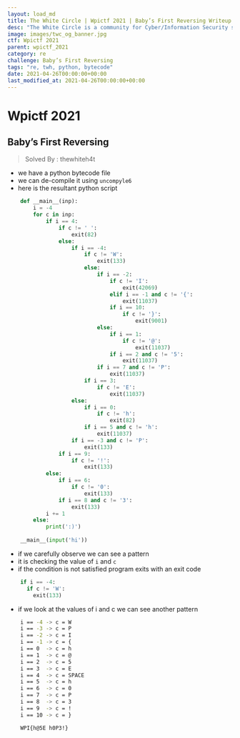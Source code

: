 ```yaml
---
layout: load_md
title: The White Circle | Wpictf 2021 | Baby’s First Reversing Writeup
desc: "The White Circle is a community for Cyber/Information Security students, enthusiasts and professionals. You can discuss anything related to Security, share your knowledge with others, get help when you need it and proceed further in your journey with amazing people from all over the world."
image: images/twc_og_banner.jpg
ctf: Wpictf 2021
parent: wpictf_2021
category: re
challenge: Baby’s First Reversing
tags: "re, twh, python, bytecode"
date: 2021-04-26T00:00:00+00:00
last_modified_at: 2021-04-26T00:00:00+00:00
---
```


<h1 class="heading card-title white-text">Wpictf 2021</h1>

## Baby’s First Reversing

> Solved By : thewhiteh4t

* we have a python bytecode file
* we can de-compile it using `uncompyle6`
* here is the resultant python script

```python
    def __main__(inp):
        i = -4
        for c in inp:
            if i == 4:
                if c != ' ':
                    exit(82)
                else:
                    if i == -4:
                        if c != 'W':
                            exit(133)
                        else:
                            if i == -2:
                                if c != 'I':
                                    exit(42069)
                                elif i == -1 and c != '{':
                                    exit(11037)
                                if i == 10:
                                    if c != '}':
                                        exit(9001)
                            else:
                                if i == 1:
                                    if c != '@':
                                        exit(11037)
                                if i == 2 and c != '5':
                                    exit(11037)
                            if i == 7 and c != 'P':
                                exit(11037)
                        if i == 3:
                            if c != 'E':
                                exit(11037)
                    else:
                        if i == 0:
                            if c != 'h':
                                exit(82)
                        if i == 5 and c != 'h':
                            exit(11037)
                    if i == -3 and c != 'P':
                        exit(133)
                if i == 9:
                    if c != '!':
                        exit(133)
            else:
                if i == 6:
                    if c != '0':
                        exit(133)
                if i == 8 and c != '3':
                    exit(133)
            i += 1
        else:
            print(':)')
    
    __main__(input('hi'))
```

* if we carefully observe we can see a pattern
* it is checking the value of `i` and `c`
* if the condition is not satisfied program exits with an exit code

```python
    if i == -4:
      if c != 'W':
        exit(133)
```

* if we look at the values of i and c we can see another pattern

```bash
    i == -4 -> c = W
    i == -3 -> c = P
    i == -2 -> c = I
    i == -1 -> c = {
    i == 0  -> c = h
    i == 1  -> c = @
    i == 2  -> c = 5
    i == 3  -> c = E
    i == 4  -> c = SPACE
    i == 5  -> c = h
    i == 6  -> c = 0
    i == 7  -> c = P
    i == 8  -> c = 3
    i == 9  -> c = !
    i == 10 -> c = }
```

```
    WPI{h@5E h0P3!}
```